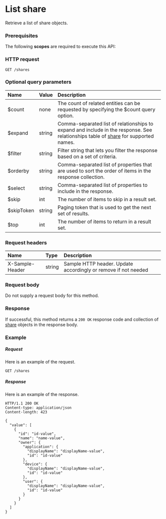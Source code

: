 # List share

Retrieve a list of share objects.
### Prerequisites
The following **scopes** are required to execute this API: 
### HTTP request
<!-- { "blockType": "ignored" } -->
```http
GET /shares
```
### Optional query parameters
|Name|Value|Description|
|:---------------|:--------|:-------|
|$count|none|The count of related entities can be requested by specifying the $count query option.|
|$expand|string|Comma-separated list of relationships to expand and include in the response. See relationships table of [share](../resources/share.md) for supported names. |
|$filter|string|Filter string that lets you filter the response based on a set of criteria.|
|$orderby|string|Comma-separated list of properties that are used to sort the order of items in the response collection.|
|$select|string|Comma-separated list of properties to include in the response.|
|$skip|int|The number of items to skip in a result set.|
|$skipToken|string|Paging token that is used to get the next set of results.|
|$top|int|The number of items to return in a result set.|

### Request headers
| Name       | Type | Description|
|:-----------|:------|:----------|
| X-Sample-Header  | string  | Sample HTTP header. Update accordingly or remove if not needed|

### Request body
Do not supply a request body for this method.
### Response
If successful, this method returns a `200 OK` response code and collection of [share](../resources/share.md) objects in the response body.
### Example
##### Request
Here is an example of the request.
<!-- {
  "blockType": "request",
  "name": "get_shares"
}-->
```http
GET /shares
```
##### Response
Here is an example of the response.
<!-- {
  "blockType": "response",
  "truncated": false,
  "@odata.type": "microsoft.graph.share",
  "isCollection": true
} -->
```http
HTTP/1.1 200 OK
Content-type: application/json
Content-length: 423

{
  "value": [
    {
      "id": "id-value",
      "name": "name-value",
      "owner": {
        "application": {
          "displayName": "displayName-value",
          "id": "id-value"
        },
        "device": {
          "displayName": "displayName-value",
          "id": "id-value"
        },
        "user": {
          "displayName": "displayName-value",
          "id": "id-value"
        }
      }
    }
  ]
}
```

<!-- uuid: 1f6f8466-268a-4208-9287-6a2fa51f18f2
2015-10-19 09:46:37 UTC -->
<!-- {
  "type": "#page.annotation",
  "description": "List share",
  "keywords": "",
  "section": "documentation",
  "tocPath": ""
}-->